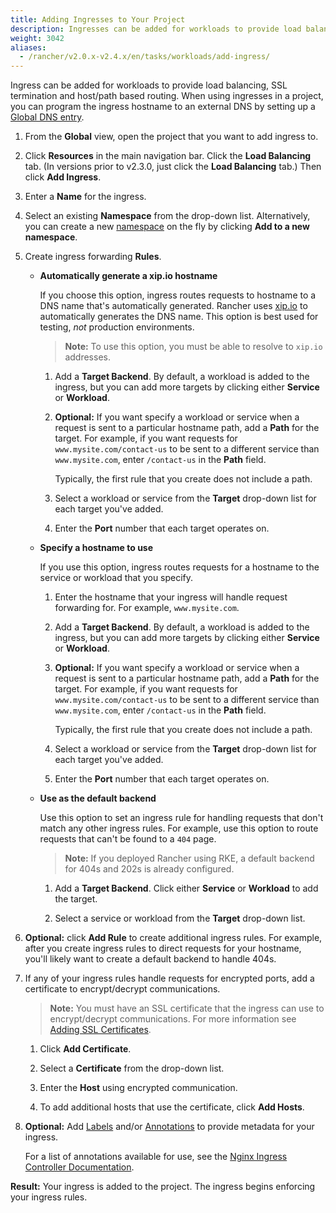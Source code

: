 ```yaml
---
title: Adding Ingresses to Your Project
description: Ingresses can be added for workloads to provide load balancing, SSL termination and host/path-based routing. Learn how to add Rancher ingress to your project
weight: 3042
aliases:
  - /rancher/v2.0.x-v2.4.x/en/tasks/workloads/add-ingress/
---
```


Ingress can be added for workloads to provide load balancing, SSL termination and host/path based routing. When using ingresses in a project, you can program the ingress hostname to an external DNS by setting up a [Global DNS entry]({{<baseurl>}}/rancher/v2.0.x-v2.4.x/en/catalog/globaldns/).

1. From the **Global** view, open the project that you want to add ingress to.

1. Click **Resources** in the main navigation bar. Click the **Load Balancing** tab. (In versions prior to v2.3.0, just click the **Load Balancing** tab.) Then click **Add Ingress**.

1. Enter a **Name** for the ingress.

1. Select an existing **Namespace** from the drop-down list. Alternatively, you can create a new [namespace]({{<baseurl>}}/rancher/v2.0.x-v2.4.x/en/k8s-in-rancher/projects-and-namespaces/#namespaces) on the fly by clicking **Add to a new namespace**.

1. Create ingress forwarding **Rules**.

    - **Automatically generate a xip.io hostname**

        If you choose this option, ingress routes requests to hostname to a DNS name that's automatically generated. Rancher uses [xip.io](http://xip.io/) to automatically generates the DNS name. This option is best used for testing, _not_ production environments.

        >**Note:** To use this option, you must be able to resolve to `xip.io` addresses.

        1. Add a **Target Backend**. By default, a workload is added to the ingress, but you can add more targets by clicking either **Service** or **Workload**.

        1. **Optional:** If you want specify a workload or service when a request is sent to a particular hostname path, add a **Path** for the target. For example, if you want requests for `www.mysite.com/contact-us` to be sent to a different service than `www.mysite.com`, enter `/contact-us` in the **Path** field.

            Typically, the first rule that you create does not include a path.

        1. Select a workload or service from the **Target** drop-down list for each target you've added.

        1. Enter the **Port** number that each target operates on.

    - **Specify a hostname to use**

        If you use this option, ingress routes requests for a hostname to the service or workload that you specify.

        1. Enter the hostname that your ingress will handle request forwarding for. For example, `www.mysite.com`.

        1. Add a **Target Backend**. By default, a workload is added to the ingress, but you can add more targets by clicking either **Service** or **Workload**.

        1. **Optional:** If you want specify a workload or service when a request is sent to a particular hostname path, add a **Path** for the target. For example, if you want requests for `www.mysite.com/contact-us` to be sent to a different service than `www.mysite.com`, enter `/contact-us` in the **Path** field.

            Typically, the first rule that you create does not include a path.

        1. Select a workload or service from the **Target** drop-down list for each target you've added.

        1. Enter the **Port** number that each target operates on.


    - **Use as the default backend**

        Use this option to set an ingress rule for handling requests that don't match any other ingress rules. For example, use this option to route requests that can't be found to a `404` page.

        >**Note:** If you deployed Rancher using RKE, a default backend for 404s and 202s is already configured.

        1. Add a **Target Backend**. Click either **Service** or **Workload** to add the target.

        1. Select a service or workload from the **Target** drop-down list.

1. **Optional:** click **Add Rule** to create additional ingress rules. For example, after you create ingress rules to direct requests for your hostname, you'll likely want to create a default backend to handle 404s.

1. If any of your ingress rules handle requests for encrypted ports, add a certificate to encrypt/decrypt communications.

    >**Note:** You must have an SSL certificate that the ingress can use to encrypt/decrypt communications. For more information see [Adding SSL Certificates]({{<baseurl>}}/rancher/v2.0.x-v2.4.x/en/k8s-in-rancher/certificates/).

    1. Click **Add Certificate**.

    1. Select a **Certificate** from the drop-down list.

    1. Enter the **Host** using encrypted communication.

    1. To add additional hosts that use the certificate, click **Add Hosts**.

1. **Optional:** Add [Labels](https://kubernetes.io/docs/concepts/overview/working-with-objects/labels/) and/or [Annotations](https://kubernetes.io/docs/concepts/overview/working-with-objects/annotations/) to provide metadata for your ingress.

    For a list of annotations available for use, see the [Nginx Ingress Controller Documentation](https://kubernetes.github.io/ingress-nginx/user-guide/nginx-configuration/annotations/).

**Result:** Your ingress is added to the project. The ingress begins enforcing your ingress rules.
